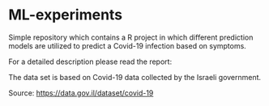 # ML-experiments

Simple repository which contains a R project in which different prediction models are utilized to predict a Covid-19 infection based on symptoms.

For a detailed description please read the report: 

The data set is based on Covid-19 data collected by the Israeli government.

Source: https://data.gov.il/dataset/covid-19

